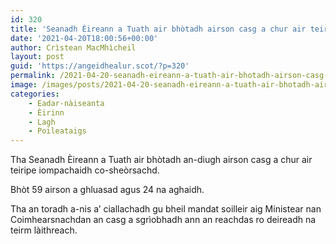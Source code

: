 ```yaml
---
id: 320
title: 'Seanadh Èireann a Tuath air bhòtadh airson casg a chur air teiripe iompachaidh'
date: '2021-04-20T18:00:56+00:00'
author: Crìstean MacMhìcheil
layout: post
guid: 'https://angeidhealur.scot/?p=320'
permalink: /2021-04-20-seanadh-eireann-a-tuath-air-bhotadh-airson-casg-a-chur-air-teiripe-iompachaidh/
image: /images/posts/2021-04-20-seanadh-eireann-a-tuath-air-bhotadh-airson-casg-a-chur-air-teiripe-iompachaidh.webp
categories:
    - Eadar-nàiseanta
    - Èirinn
    - Lagh
    - Poileataigs
---
```


Tha Seanadh Èireann a Tuath air bhòtadh an-diugh airson casg a chur air teiripe iompachaidh co-sheòrsachd.

Bhòt 59 airson a ghluasad agus 24 na aghaidh.

Tha an toradh a-nis a’ ciallachadh gu bheil mandat soilleir aig Ministear nan Coimhearsnachdan an casg a sgrìobhadh ann an reachdas ro deireadh na teirm làithreach.
